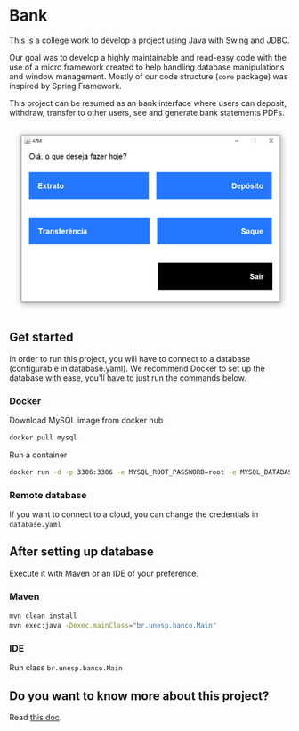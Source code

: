 # Bank

This is a college work to develop a project using Java with Swing and JDBC.

Our goal was to develop a highly maintainable and read-easy code with the use of a micro framework created to help handling database manipulations and window management.
 Mostly of our code structure (`core`  package) was inspired by Spring Framework.

This project can be resumed as an bank interface where users can deposit, withdraw, transfer to other users, see and generate bank statements PDFs.

<p align="center">
  <img src="doc/thumb.png"/>
</p>

## Get started

In order to run this project, you will have to connect to a database (configurable in database.yaml).
We recommend Docker to set up the database with ease, you'll have to just run the commands below.

### Docker
Download MySQL image from docker hub
```bash
docker pull mysql
```

Run a container
```bash
docker run -d -p 3306:3306 -e MYSQL_ROOT_PASSWORD=root -e MYSQL_DATABASE=banco -e MYSQL_USER=root -e MYSQL_PASSWORD=root --name bankdb mysql
```

### Remote database
If you want to connect to a cloud, you can change the credentials in `database.yaml`


## After setting up database
Execute it with Maven or an IDE of your preference.

### Maven
```bash 
mvn clean install
mvn exec:java -Dexec.mainClass="br.unesp.banco.Main"
```

### IDE
Run class `br.unesp.banco.Main`

## Do you want to know more about this project?
Read [this doc](https://docs.google.com/document/d/1sC_w8kpSBZUoDh3RFgNcpUPe031ZHfjgF4UuoFB_DKg).


